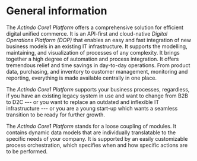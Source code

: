 # General information

The *Actindo Core1 Platform* offers a comprehensive solution for efficient digital unified commerce. It is an API-first and cloud-native *Digital Operations Platform (DOP)* that enables an easy and fast integration of new business models in an existing IT infrastructure. It supports the modelling, maintaining, and visualization of processes of any complexity.
It brings together a high degree of automation and process integration. It offers tremendous relief and time savings in day-to-day operations. From product data, purchasing, and inventory to customer management, monitoring and reporting, everything is made available centrally in one place. 

The *Actindo Core1 Platform* supports your business processes, regardless, if you have an existing legacy system in use and want to change from B2B to D2C --- or you want to replace an outdated and inflexible IT infrastructure --- or you are a young start-up which wants a seamless transition to be ready for further growth.
  
The *Actindo Core1 Platform* stands for a loose coupling of modules. It contains dynamic data models that are individually translatable to the specific needs of your company. It is supported by an easily customizable process orchestration, which specifies when and how specific actions are to be performed.   
